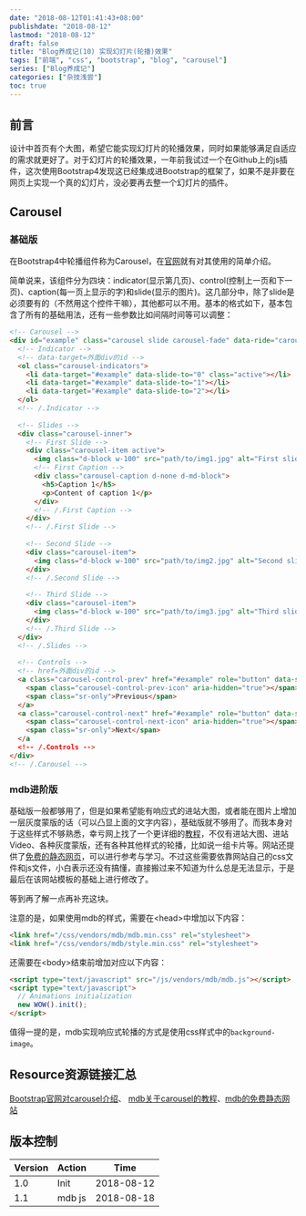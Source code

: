 ```yaml
---
date: "2018-08-12T01:41:43+08:00"
publishdate: "2018-08-12"
lastmod: "2018-08-12"
draft: false
title: "Blog养成记(10) 实现幻灯片(轮播)效果"
tags: ["前端", "css", "bootstrap", "blog", "carousel"]
series: ["Blog养成记"]
categories: ["杂技浅尝"]
toc: true
---
```


## 前言

设计中首页有个大图，希望它能实现幻灯片的轮播效果，同时如果能够满足自适应的需求就更好了。对于幻灯片的轮播效果，一年前我试过一个在Github上的js插件，这次使用Bootstrap4发现这已经集成进Bootstrap的框架了，如果不是非要在网页上实现一个真的幻灯片，没必要再去整一个幻灯片的插件。

## Carousel

### 基础版

在Bootstrap4中轮播组件称为Carousel，在[官网](https://getbootstrap.com/docs/4.1/components/carousel/)就有对其使用的简单介绍。

简单说来，该组件分为四块：indicator(显示第几页)、control(控制上一页和下一页)、caption(每一页上显示的字)和slide(显示的图片)。这几部分中，除了slide是必须要有的（不然用这个控件干嘛），其他都可以不用。基本的格式如下，基本包含了所有的基础用法，还有一些参数比如间隔时间等可以调整：

```html
<!-- Carousel -->
<div id="example" class="carousel slide carousel-fade" data-ride="carousel" data-interval="3000">
  <!-- Indicator -->
  <!-- data-target=外面div的id -->
  <ol class="carousel-indicators">
    <li data-target="#example" data-slide-to="0" class="active"></li>
    <li data-target="#example" data-slide-to="1"></li>
    <li data-target="#example" data-slide-to="2"></li>
  </ol>
  <!-- /.Indicator --> 
    
  <!-- Slides -->  
  <div class="carousel-inner">
    <!-- First Slide -->  
    <div class="carousel-item active">
      <img class="d-block w-100" src="path/to/img1.jpg" alt="First slide">
      <!-- First Caption -->  
      <div class="carousel-caption d-none d-md-block">
    	<h5>Caption 1</h5>
    	<p>Content of caption 1</p>
 	  </div>
      <!-- /.First Caption -->  
    </div>
    <!-- /.First Slide -->  
      
    <!-- Second Slide -->  
    <div class="carousel-item">
      <img class="d-block w-100" src="path/to/img2.jpg" alt="Second slide">
    </div>
    <!-- /.Second Slide -->  
      
    <!-- Third Slide -->  
    <div class="carousel-item">
      <img class="d-block w-100" src="path/to/img3.jpg" alt="Third slide">
    </div>
    <!-- /.Third Slide -->  
  </div>
  <!-- /.Slides --> 
    
  <!-- Controls -->
  <!-- href=外面div的id -->
  <a class="carousel-control-prev" href="#example" role="button" data-slide="prev">
    <span class="carousel-control-prev-icon" aria-hidden="true"></span>
    <span class="sr-only">Previous</span>
  </a>
  <a class="carousel-control-next" href="#example" role="button" data-slide="next">
    <span class="carousel-control-next-icon" aria-hidden="true"></span>
    <span class="sr-only">Next</span>
  </a
  <!-- /.Controls -->   
</div>
<!-- /.Carousel -->
```

### mdb进阶版

基础版一般都够用了，但是如果希望能有响应式的进站大图，或者能在图片上增加一层灰度蒙版的话（可以凸显上面的文字内容），基础版就不够用了。而我本身对于这些样式不够熟悉，幸亏网上找了一个更详细的[教程](https://mdbootstrap.com/javascript/carousel/#introduction)，不仅有进站大图、进站Video、各种灰度蒙版，还有各种其他样式的轮播，比如说一组卡片等。网站还提供了[免费的静态网页](https://mdbootstrap.com/freebies/)，可以进行参考与学习。不过这些需要依靠网站自己的css文件和js文件，小白表示还没有搞懂，直接搬过来不知道为什么总是无法显示，于是最后在该网站模板的基础上进行修改了。

等到再了解一点再补充这块。

注意的是，如果使用mdb的样式，需要在\<head\>中增加以下内容：

```html
<link href="/css/vendors/mdb/mdb.min.css" rel="stylesheet">
<link href="/css/vendors/mdb/style.min.css" rel="stylesheet">
```

还需要在\<body\>结束前增加对应以下内容：

```html
<script type="text/javascript" src="/js/vendors/mdb/mdb.js"></script>
<script type="text/javascript">
  // Animations initialization
  new WOW().init();
</script>
```

值得一提的是，mdb实现响应式轮播的方式是使用css样式中的`background-image`。

## Resource资源链接汇总

[Bootstrap官网对carousel介绍](https://getbootstrap.com/docs/4.1/components/carousel/)、 [mdb关于carousel的教程](https://mdbootstrap.com/javascript/carousel/#introduction)、[mdb的免费静态网站](https://mdbootstrap.com/freebies/)

## 版本控制

| Version | Action | Time       |
| ------- | ------ | ---------- |
| 1.0     | Init   | 2018-08-12 |
| 1.1     | mdb js | 2018-08-18 |
